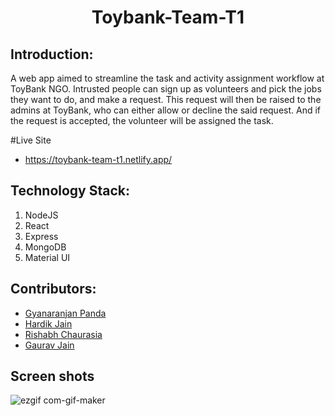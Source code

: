 <h1 align="center">Toybank-Team-T1</h1>
<p align="center">
</p>

## Introduction:
A web app aimed to streamline the task and activity assignment workflow at ToyBank NGO. Intrusted people can sign up as volunteers and pick the jobs they want to do, and make a request. This request will then be raised to the admins at ToyBank, who can either allow or decline the said request.  And if the request is accepted, the volunteer will be assigned the task.
  
#Live Site

 * https://toybank-team-t1.netlify.app/

## Technology Stack:
  1) NodeJS
  2) React
  3) Express
  4) MongoDB
  5) Material UI
  

## Contributors:

* [Gyanaranjan Panda](https://github.com/GRP-coder)
* [Hardik Jain](https://github.com/hardikj1008)
* [Rishabh Chaurasia](https://github.com/rishabh21122002)
* [Gaurav Jain](https://github.com/Gauarv-Jain)


## Screen shots
![ezgif com-gif-maker](https://user-images.githubusercontent.com/69973854/173387016-7aec3360-5031-48a3-86f0-e72a2a7a1fc7.gif)

